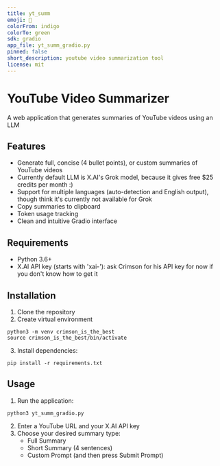 ```yaml
---
title: yt_summ
emoji: 🤗
colorFrom: indigo
colorTo: green
sdk: gradio
app_file: yt_summ_gradio.py
pinned: false
short_description: youtube video summarization tool
license: mit
---
```


# YouTube Video Summarizer

A web application that generates summaries of YouTube videos using an LLM

## Features

- Generate full, concise (4 bullet points), or custom summaries of YouTube videos
- Currently default LLM is X.AI's Grok model, because it gives free $25 credits per month :)
- Support for multiple languages (auto-detection and English output), though think it's currently not available for Grok
- Copy summaries to clipboard
- Token usage tracking
- Clean and intuitive Gradio interface

## Requirements

- Python 3.6+
- X.AI API key (starts with 'xai-'): ask Crimson for his API key for now if you don't know how to get it

## Installation

1. Clone the repository
2. Create virtual environment
```
python3 -m venv crimson_is_the_best
source crimson_is_the_best/bin/activate
```
3. Install dependencies:
```
pip install -r requirements.txt
```

## Usage

1. Run the application:
```
python3 yt_summ_gradio.py
```
2. Enter a YouTube URL and your X.AI API key
3. Choose your desired summary type:
   - Full Summary
   - Short Summary (4 sentences)
   - Custom Prompt (and then press Submit Prompt)
